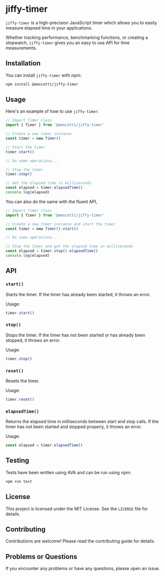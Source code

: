 # jiffy-timer

`jiffy-timer` is a high-precision JavaScript timer which allows you to easily measure elapsed time in your applications. 

Whether tracking performance, benchmarking functions, or creating a stopwatch, `jiffy-timer` gives you an easy to use API for time measurements.

## Installation

You can install `jiffy-timer` with npm:

```bash
npm install @amscotti/jiffy-timer
```

## Usage

Here's an example of how to use `jiffy-timer`:

```javascript
// Import Timer class
import { Timer } from '@amscotti/jiffy-timer'

// Create a new timer instance
const timer = new Timer()

// Start the timer
timer.start()

// Do some operations... 

// Stop the timer
timer.stop()

// Get the elapsed time in milliseconds 
const elapsed = timer.elapsedTime()
console.log(elapsed)
```

You can also do the same with the fluent API, 

```javascript
// Import Timer class
import { Timer } from '@amscotti/jiffy-timer'

// Create a new timer instance and start the timer
const timer = new Timer().start()

// Do some operations... 

// Stop the timer and get the elapsed time in milliseconds 
const elapsed = timer.stop().elapsedTime()
console.log(elapsed)
```

## API

### `start()`

Starts the timer. If the timer has already been started, it throws an error.

Usage:
```javascript
timer.start()
```

### `stop()`

Stops the timer. If the timer has not been started or has already been stopped, it throws an error.

Usage:
```javascript
timer.stop()
```

### `reset()`

Resets the timer.

Usage:
```javascript
timer.reset()
```


### `elapsedTime()`

Returns the elapsed time in milliseconds between start and stop calls. If the timer has not been started and stopped properly, it throws an error.

Usage:
```javascript
const elapsed = timer.elapsedTime()
```

## Testing

Tests have been written using AVA and can be run using npm:

```bash
npm run test
```

## License

This project is licensed under the MIT License. See the `LICENSE` file for details.

## Contributing

Contributions are welcome! Please read the contributing guide for details.

## Problems or Questions

If you encounter any problems or have any questions, please open an issue.
